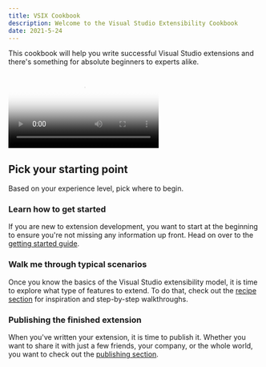 ```yaml
---
title: VSIX Cookbook
description: Welcome to the Visual Studio Extensibility Cookbook
date: 2021-5-24
---
```


This cookbook will help you write successful Visual Studio extensions and there's something for absolute beginners to experts alike.

<video controls poster="../assets/img/intro-poster.png">
  <source src="../assets/video/intro.mp4" type="video/mp4" />
</video>

## Pick your starting point

Based on your experience level, pick where to begin.

### Learn how to get started

If you are new to extension development, you want to start at the beginning to ensure you're not missing any information up front. Head on over to the [getting started guide](getting-started/).

### Walk me through typical scenarios

Once you know the basics of the Visual Studio extensibility model, it is time to explore what type of features to extend. To do that, check out the [recipe section](recipes/) for inspiration and step-by-step walkthroughs.

### Publishing the finished extension

When you've written your extension, it is time to publish it. Whether you want to share it with just a few friends, your company, or the whole world, you want to check out the [publishing section](publish/).

